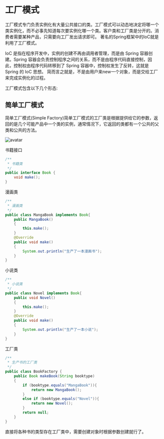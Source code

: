 # 工厂模式
工厂模式专门负责实例化有大量公共接口的类。工厂模式可以动态地决定将哪一个类实例化，而不必事先知道每次要实例化哪一个类。客户类和工厂类是分开的。消费者需要某种产品，只需要向工厂发出请求即可。
著名的Spring框架中的IoC就是利用了工厂模式。

IoC 是指在程序开发中，实例的创建不再由调用者管理，而是由 Spring 容器创建。Spring 容器会负责控制程序之间的关系，而不是由程序代码直接控制，因此，控制权由程序代码转移到了 Spring 容器中，控制权发生了反转，这就是 Spring 的 IoC 思想。
简而言之就是，不是由用户来new一个对象，而是交给工厂来完成实例化的过程。

工厂模式包含以下几个形态:
## 简单工厂模式
简单工厂模式(Simple Factory)简单工厂模式的工厂类是根据提供给它的参数，返回的是几个可能产品中一个类的实例，通常情况下，它返回的类都有一个公共的父类和公共的方法。

![avatar](https://img2018.cnblogs.com/blog/1419489/201906/1419489-20190628144601084-563759643.png)

书籍接口
```java
/**
 * 书籍类
 */
public interface Book {
    void make();
}
```

漫画类
```java
/**
 * 漫画类
 */
public class MangaBook implements Book{
    public MangaBook()
    {
        this.make();
    }
    @Override
    public void make()
    {
        System.out.println("生产了一本漫画书");
    }
}
```

小说类
```java
/**
 * 小说类
 */
public class Novel implements Book{
    public void Novel()
    {
        this.make();
    }
    @Override
    public void make()
    {
        System.out.println("生产了一本小说");
    }
}
```

工厂类
```java
/**
 * 生产书的工厂类
 */
public class BookFactory {
    public Book makeBook(String booktype)
    {
        if (booktype.equals("MangaBook")){
            return new MangaBook();
        }
        else if (booktype.equals("Novel")){
            return new Novel();
        }
        return null;
    }
}
```
直接将各种书的类型存在工厂类中，需要创建对象时根据参数创建就行了。

